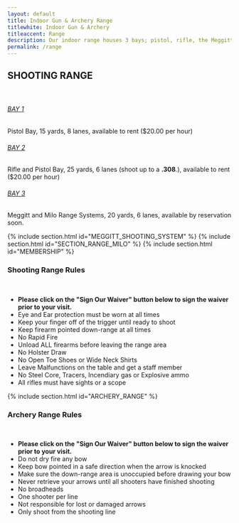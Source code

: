 ```yaml
---
layout: default
title: Indoor Gun & Archery Range
titlewhite: Indoor Gun & Archery
titleaccent: Range
description: Our indoor range houses 3 bays; pistol, rifle, the Meggitt and Milo Range Systems Bay, for a total of 20 lanes. Please click the "Sign Our Waiver" button below to sign the waiver prior to your visit.  
permalink: /range
---
```

<section>
    <div class="container">
        <h2 class="section-title text-center mb-0">SHOOTING RANGE</h2>
        <div class="spacer spacer-line border-primary">&nbsp;</div>
        <div class="row">
            <div class="col-md-4">
                <div class="promo-box text-center inner-space">
                    <h6 class="box-title"><a href="#x" class="promo-link">BAY 1</a></h6>
                    <p class="box-description">
                    Pistol Bay, 15 yards, 8 lanes, available to rent ($20.00 per hour)
                    </p>
                    <!-- <a href="#x" class="btn btn-primary">RESERVE NOW!</a> -->
                </div><!-- / icon-block -->
            </div><!-- / column -->
            <div class="col-md-4">
                <div class="promo-box text-center inner-space">
                    <h6 class="box-title"><a href="#x" class="promo-link">BAY 2</a></h6>
                    <p class="box-description">
                    Rifle and Pistol Bay, 25 yards, 6 lanes (shoot up to a <strong>.308</strong>.), available to rent ($20.00 per hour)
                    </p>
                    <!-- <a href="#x" class="btn btn-primary">RESERVE NOW!</a> -->
                </div><!-- / icon-block -->
            </div><!-- / column -->
            <div class="col-md-4">
                <div class="promo-box text-center inner-space">
                    <h6 class="box-title"><a href="#x" class="promo-link">BAY 3</a></h6>
                    <p class="box-description">
                    Meggitt and Milo Range Systems, 20 yards, 6 lanes, available by reservation soon.
                    </p>
                    <!-- <a href="#x" class="btn btn-primary">RESERVE NOW!</a> -->
                </div><!-- / icon-block -->
            </div><!-- / column -->
        </div>
    </div><!-- / container -->
</section>

{% include section.html id="MEGGITT_SHOOTING_SYSTEM" %}
{% include section.html id="SECTION_RANGE_MILO" %}
{% include section.html id="MEMBERSHIP" %}


<section>
    <div class="container">
        <h3 class="section-title text-center mb-0">Shooting Range Rules</h3>
        <div class="spacer spacer-line border-primary">&nbsp;</div>
        <ul class="text-center">
            <li><strong>Please click on the "Sign Our Waiver" button below to sign the waiver prior to your visit.</strong></li>
            <li>Eye and Ear protection must be worn at all times</li>
            <li>Keep your finger off of the trigger until ready to shoot</li>
            <li>Keep firearm pointed down-range at all times</li>
            <li>No Rapid Fire</li>
            <li>Unload ALL firearms before leaving the range area</li>
            <li>No Holster Draw</li>
            <li>No Open Toe Shoes or Wide Neck Shirts</li>
            <li>Leave Malfunctions on the table and get a staff member</li>
            <li>No Steel Core, Tracers, Incendiary gas or Explosive ammo</li>
            <li>All rifles must have sights or a scope</li>
        </ul>
    </div>
</section>

{% include section.html id="ARCHERY_RANGE" %}


<section>
    <div class="container">
        <h3 class="section-title text-center mb-0">Archery Range Rules</h3>
        <div class="spacer spacer-line border-primary">&nbsp;</div>
        <ul class="text-center">
            <li><strong>Please click on the "Sign Our Waiver" button below to sign the waiver prior to your visit.</strong></li>
            <li>Do not dry fire any bow</li>
            <li>Keep bow pointed in a safe direction when the arrow is knocked</li>
            <li>Make sure the down-range area is unoccupied before drawing your bow</li>
            <li>Never retrieve your arrows until all shooters have finished shooting</li>
            <li>No broadheads</li>
            <li>One shooter per line</li>
            <li>Not responsible for lost or damaged arrows</li>
            <li>Only shoot from the shooting line</li>
        </ul>
    </div>
</section>